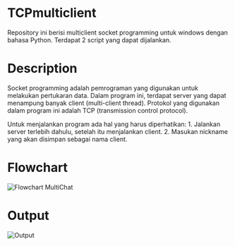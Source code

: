 # TCPmulticlient
Repository ini berisi multiclient socket programming untuk windows dengan bahasa Python. Terdapat 2 script yang dapat dijalankan.


# Description
Socket programming adalah pemrograman yang digunakan untuk melakukan pertukaran data. Dalam program ini, terdapat server yang dapat menampung banyak client (multi-client thread).
Protokol yang digunakan dalam program ini adalah TCP (transmission control protocol).

Untuk menjalankan program ada hal yang harus diperhatikan:
    1. Jalankan server terlebih dahulu, setelah itu menjalankan client.
    2. Masukan nickname yang akan disimpan sebagai nama client.


# Flowchart
![Flowchart MultiChat](https://user-images.githubusercontent.com/72459313/124767019-a223a980-df61-11eb-9ec9-89efa315b2a3.png)
# Output
![Output](https://user-images.githubusercontent.com/72459313/124768752-20cd1680-df63-11eb-9e08-1179632a4783.png)

